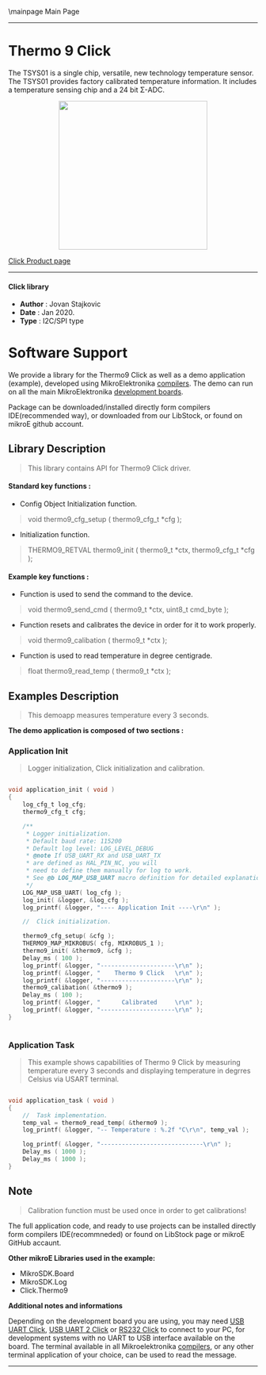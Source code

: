 \mainpage Main Page
 
 

---
# Thermo 9 Click

The TSYS01 is a single chip, versatile, new technology temperature sensor. The TSYS01 provides factory calibrated temperature information. It includes a temperature sensing chip and a 24 bit Σ-ADC.

<p align="center">
  <img src="https://download.mikroe.com/images/click_for_ide/thermo9_click.png" height=300px>
</p>

[Click Product page](https://www.mikroe.com/thermo-9-click)

---


#### Click library 

- **Author**        : Jovan Stajkovic
- **Date**          : Jan 2020.
- **Type**          : I2C/SPI type


# Software Support

We provide a library for the Thermo9 Click 
as well as a demo application (example), developed using MikroElektronika 
[compilers](https://shop.mikroe.com/compilers). 
The demo can run on all the main MikroElektronika [development boards](https://shop.mikroe.com/development-boards).

Package can be downloaded/installed directly form compilers IDE(recommended way), or downloaded from our LibStock, or found on mikroE github account. 

## Library Description

> This library contains API for Thermo9 Click driver.

#### Standard key functions :

- Config Object Initialization function.
> void thermo9_cfg_setup ( thermo9_cfg_t *cfg ); 
 
- Initialization function.
> THERMO9_RETVAL thermo9_init ( thermo9_t *ctx, thermo9_cfg_t *cfg );

#### Example key functions :

- Function is used to send the command to the device.
> void thermo9_send_cmd ( thermo9_t *ctx, uint8_t cmd_byte );
 
- Function resets and calibrates the device in order for it to work properly.
> void thermo9_calibation ( thermo9_t *ctx );

- Function is used to read temperature in degree centigrade.
> float thermo9_read_temp ( thermo9_t *ctx );

## Examples Description

> 
> This demoapp measures temperature every 3 seconds.
> 

**The demo application is composed of two sections :**

### Application Init 

>
> Logger initialization, Click initialization and calibration.
> 

```c

void application_init ( void )
{
    log_cfg_t log_cfg;
    thermo9_cfg_t cfg;

    /** 
     * Logger initialization.
     * Default baud rate: 115200
     * Default log level: LOG_LEVEL_DEBUG
     * @note If USB_UART_RX and USB_UART_TX 
     * are defined as HAL_PIN_NC, you will 
     * need to define them manually for log to work. 
     * See @b LOG_MAP_USB_UART macro definition for detailed explanation.
     */
    LOG_MAP_USB_UART( log_cfg );
    log_init( &logger, &log_cfg );
    log_printf( &logger, "---- Application Init ----\r\n" );

    //  Click initialization.

    thermo9_cfg_setup( &cfg );
    THERMO9_MAP_MIKROBUS( cfg, MIKROBUS_1 );
    thermo9_init( &thermo9, &cfg );
    Delay_ms ( 100 );
    log_printf( &logger, "---------------------\r\n" );
    log_printf( &logger, "    Thermo 9 Click   \r\n" );
    log_printf( &logger, "---------------------\r\n" );
    thermo9_calibation( &thermo9 );
    Delay_ms ( 100 );
    log_printf( &logger, "      Calibrated     \r\n" );
    log_printf( &logger, "---------------------\r\n" );
}
  
```

### Application Task

>
> This example shows capabilities of Thermo 9 Click by measuring
> temperature every 3 seconds and displaying temperature in degrres Celsius 
> via USART terminal.
> 

```c

void application_task ( void )
{
    //  Task implementation.
    temp_val = thermo9_read_temp( &thermo9 );
    log_printf( &logger, "-- Temperature : %.2f °C\r\n", temp_val );

    log_printf( &logger, "-----------------------------\r\n" );
    Delay_ms ( 1000 );
    Delay_ms ( 1000 );
}  

```

## Note

> 
> Calibration function must be used once in order to get calibrations!
> 

The full application code, and ready to use projects can be  installed directly form compilers IDE(recommneded) or found on LibStock page or mikroE GitHub accaunt.

**Other mikroE Libraries used in the example:** 

- MikroSDK.Board
- MikroSDK.Log
- Click.Thermo9

**Additional notes and informations**

Depending on the development board you are using, you may need 
[USB UART Click](https://shop.mikroe.com/usb-uart-click), 
[USB UART 2 Click](https://shop.mikroe.com/usb-uart-2-click) or 
[RS232 Click](https://shop.mikroe.com/rs232-click) to connect to your PC, for 
development systems with no UART to USB interface available on the board. The 
terminal available in all Mikroelektronika 
[compilers](https://shop.mikroe.com/compilers), or any other terminal application 
of your choice, can be used to read the message.



---
